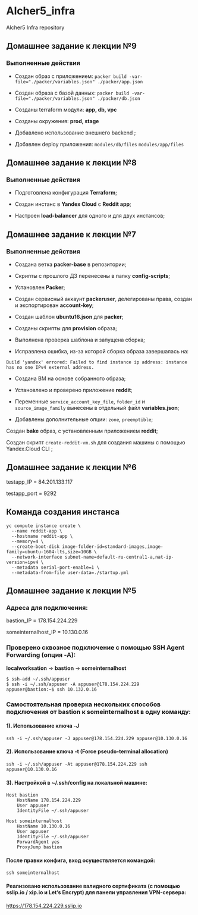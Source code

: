 # Alcher5_infra
Alcher5 Infra repository

## Домашнее задание к лекции №9

### Выполненные действия

- Создан образ с приложением: `packer build -var-file="./packer/variables.json" ./packer/app.json`

- Создан образа с базой данных: `packer build -var-file="./packer/variables.json" ./packer/db.json`

- Созданы terraform модули: **app, db, vpc**

- Созданы окружения: **prod, stage**

- Добавлено использование внешнего backend ;

- Добавлен deploy приложения: `modules/db/files` `modules/app/files`

## Домашнее задание к лекции №8

### Выполненные действия

- Подготовлена конфигурация **Terraform**;

- Cоздан инстанc в **Yandex Cloud** с **Reddit app**;

- Настроен **load-balancer** для одного и для двух инстансов;

## Домашнее задание к лекции №7

### Выполненные действия

- Создана ветка **packer-base** в репозитории;

- Скрипты с прошлого ДЗ перенесены в папку **config-scripts**;

- Установлен **Packer**;

- Создан сервисный аккаунт **packeruser**, делегированы права, создан и экспортирован **account-key**;

- Создан шаблон **ubuntu16.json** для **packer**;

- Созданы скрипты для **provision** образа;

- Выполнена проверка шаблона и запущена сборка;

- Исправлена ошибка, из-за которой сборка образа завершалась на:


```
Build 'yandex' errored: Failed to find instance ip address: instance has no one IPv4 external address.
```

- Создана ВМ на основе собранного образа;

- Установлено и проверено приложение **reddit**;

- Переменные
`service_account_key_file`, `folder_id` и `source_image_family`
вынесены в отдельный файл **variables.json**;

- Добавлены дополнительные опции:
`zone`, `preemptible`;

Создан **bake** образ, с установленным приложением **reddit**;

Создан скрипт `create-reddit-vm.sh` для создания машины с помощью Yandex.Cloud CLI ;

## Домашнее задание к лекции №6

testapp_IP = 84.201.133.117

testapp_port = 9292

## Команда создания инстанса

```
yc compute instance create \
  --name reddit-app \
  --hostname reddit-app \
  --memory=4 \
  --create-boot-disk image-folder-id=standard-images,image-family=ubuntu-1604-lts,size=10GB \
  --network-interface subnet-name=default-ru-central1-a,nat-ip-version=ipv4 \
  --metadata serial-port-enable=1 \
  --metadata-from-file user-data=./startup.yml
```

## Домашнее задание к лекции №5

### Адреса для подключения:

bastion_IP = 178.154.224.229

someinternalhost_IP = 10.130.0.16

### Проверено сквозное подключение с помощью SSH Agent Forwarding (опция -A):

**localworksation** -> **bastion** -> **someinternalhost**
```
$ ssh-add ~/.ssh/appuser
$ ssh -i ~/.ssh/appuser -A appuser@178.154.224.229
appuser@bastion:~$ ssh 10.132.0.16
```

### Самостоятельная проверка нескольких способов подключения от bastion к someinternalhost в одну команду:

#### 1). Использование ключа -J
```ssh -i ~/.ssh/appuser -J appuser@178.154.224.229 appuser@10.130.0.16```

#### 2). Использование ключа -t (Force pseudo-terminal allocation)
```ssh -i ~/.ssh/appuser -At appuser@178.154.224.229 ssh appuser@10.130.0.16```

#### 3). Настройкой в ~/.ssh/config на локальной машине:
```
Host bastion
    HostName 178.154.224.229
    User appuser
    IdentityFile ~/.ssh/appuser

Host someinternalhost
    HostName 10.130.0.16
    User appuser
    IdentityFile ~/.ssh/appuser
    ForwardAgent yes
    ProxyJump bastion
```
#### После правки конфига, вход осуществляется командой:
```ssh someinternalhost```


#### Реализовано использование валидного сертификата (с помощью sslip.io / xip.io и Let’s Encrypt) для панели управления VPN-сервера:

https://178.154.224.229.sslip.io
